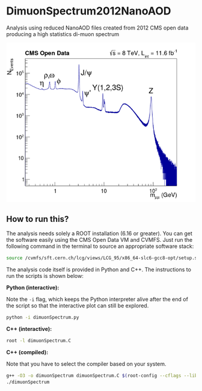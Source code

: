 # DimuonSpectrum2012NanoAOD

Analysis using reduced NanoAOD files created from 2012 CMS open data producing a high statistics di-muon spectrum

![](dimuonSpectrum.png)

## How to run this?

The analysis needs solely a ROOT installation (6.16 or greater). You can get the software easily using the CMS Open Data VM and CVMFS. Just run the following command in the terminal to source an appropriate software stack:

```bash
source /cvmfs/sft.cern.ch/lcg/views/LCG_95/x86_64-slc6-gcc8-opt/setup.sh
```

The analysis code itself is provided in Python and C++. The instructions to run the scripts is shown below:

**Python (interactive):**

Note the `-i` flag, which keeps the Python interpreter alive after the end of the script so that the interactive plot can still be explored.

```bash
python -i dimuonSpectrum.py
```

**C++ (interactive):**

```bash
root -l dimuonSpectrum.C
```

**C++ (compiled):**

Note that you have to select the compiler based on your system.

```bash
g++ -O3 -o dimuonSpectrum dimuonSpectrum.C $(root-config --cflags --libs)
./dimuonSpectrum
```
